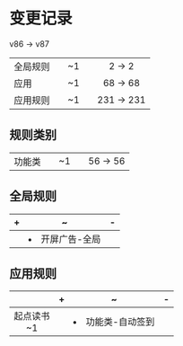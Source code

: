 # 变更记录

v86 -> v87

||||||
|-|:-:|:-:|:-:|:-:|
|全局规则||~1||2 -> 2|
|应用||~1||68 -> 68|
|应用规则||~1||231 -> 231|

## 规则类别

||||||
|-|:-:|:-:|:-:|:-:|
|功能类||~1||56 -> 56|

## 全局规则

|+|~|-|
|-|-|-|
||<li>开屏广告-全局||

## 应用规则

||+|~|-|
|:-:|-|-|-|
|起点读书<br>~1||<li>功能类-自动签到||
